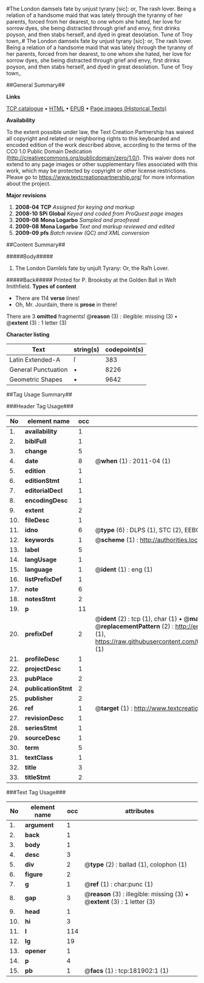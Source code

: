 #The London damsels fate by unjust tyrany [sic]: or, The rash lover. Being a relation of a handsome maid that was lately through the tyranny of her parents, forced from her dearest, to one whom she hated, her love for sorrow dyes, she being distracted through grief and envy, first drinks poyson, and then stabs herself, and dyed in great desolation. Tune of Troy town,.#
The London damsels fate by unjust tyrany [sic]: or, The rash lover. Being a relation of a handsome maid that was lately through the tyranny of her parents, forced from her dearest, to one whom she hated, her love for sorrow dyes, she being distracted through grief and envy, first drinks poyson, and then stabs herself, and dyed in great desolation. Tune of Troy town,.

##General Summary##

**Links**

[TCP catalogue](http://www.ota.ox.ac.uk/tcp/)  • 
[HTML](http://tei.it.ox.ac.uk/tcp/Texts-HTML/free/B04/B04148.html)  • 
[EPUB](http://tei.it.ox.ac.uk/tcp/Texts-EPUB/free/B04/B04148.epub) • 
[Page images (Historical Texts)](https://historicaltexts.jisc.ac.uk/eebo-99887194e)

**Availability**

To the extent possible under law, the Text Creation Partnership has waived all copyright and related or neighboring rights to this keyboarded and encoded edition of the work described above, according to the terms of the CC0 1.0 Public Domain Dedication (http://creativecommons.org/publicdomain/zero/1.0/). This waiver does not extend to any page images or other supplementary files associated with this work, which may be protected by copyright or other license restrictions. Please go to https://www.textcreationpartnership.org/ for more information about the project.

**Major revisions**

1. __2008-04__ __TCP__ *Assigned for keying and markup*
1. __2008-10__ __SPi Global__ *Keyed and coded from ProQuest page images*
1. __2009-08__ __Mona Logarbo__ *Sampled and proofread*
1. __2009-08__ __Mona Logarbo__ *Text and markup reviewed and edited*
1. __2009-09__ __pfs__ *Batch review (QC) and XML conversion*

##Content Summary##

#####Body#####

1. The London Damſels fate by unjuſt Tyrany: Or, the Raſh Lover.

#####Back#####
Printed for P. Brooksby at the Golden Ball in Weſt ſmithfield.
**Types of content**

  * There are 114 **verse** lines!
  * Oh, Mr. Jourdain, there is **prose** in there!

There are 3 **omitted** fragments! 
 @__reason__ (3) : illegible: missing (3)  •  @__extent__ (3) : 1 letter (3)

**Character listing**


|Text|string(s)|codepoint(s)|
|---|---|---|
|Latin Extended-A|ſ|383|
|General Punctuation|•|8226|
|Geometric Shapes|▪|9642|

##Tag Usage Summary##

###Header Tag Usage###

|No|element name|occ|attributes|
|---|---|---|---|
|1.|__availability__|1||
|2.|__biblFull__|1||
|3.|__change__|5||
|4.|__date__|8| @__when__ (1) : 2011-04 (1)|
|5.|__edition__|1||
|6.|__editionStmt__|1||
|7.|__editorialDecl__|1||
|8.|__encodingDesc__|1||
|9.|__extent__|2||
|10.|__fileDesc__|1||
|11.|__idno__|6| @__type__ (6) : DLPS (1), STC (2), EEBO-CITATION (1), PROQUEST (1), VID (1)|
|12.|__keywords__|1| @__scheme__ (1) : http://authorities.loc.gov/ (1)|
|13.|__label__|5||
|14.|__langUsage__|1||
|15.|__language__|1| @__ident__ (1) : eng (1)|
|16.|__listPrefixDef__|1||
|17.|__note__|6||
|18.|__notesStmt__|2||
|19.|__p__|11||
|20.|__prefixDef__|2| @__ident__ (2) : tcp (1), char (1)  •  @__matchPattern__ (2) : ([0-9\-]+):([0-9IVX]+) (1), (.+) (1)  •  @__replacementPattern__ (2) : http://eebo.chadwyck.com/downloadtiff?vid=$1&page=$2 (1), https://raw.githubusercontent.com/textcreationpartnership/Texts/master/tcpchars.xml#$1 (1)|
|21.|__profileDesc__|1||
|22.|__projectDesc__|1||
|23.|__pubPlace__|2||
|24.|__publicationStmt__|2||
|25.|__publisher__|2||
|26.|__ref__|1| @__target__ (1) : http://www.textcreationpartnership.org/docs/. (1)|
|27.|__revisionDesc__|1||
|28.|__seriesStmt__|1||
|29.|__sourceDesc__|1||
|30.|__term__|5||
|31.|__textClass__|1||
|32.|__title__|3||
|33.|__titleStmt__|2||


###Text Tag Usage###

|No|element name|occ|attributes|
|---|---|---|---|
|1.|__argument__|1||
|2.|__back__|1||
|3.|__body__|1||
|4.|__desc__|3||
|5.|__div__|2| @__type__ (2) : ballad (1), colophon (1)|
|6.|__figure__|2||
|7.|__g__|1| @__ref__ (1) : char:punc (1)|
|8.|__gap__|3| @__reason__ (3) : illegible: missing (3)  •  @__extent__ (3) : 1 letter (3)|
|9.|__head__|1||
|10.|__hi__|3||
|11.|__l__|114||
|12.|__lg__|19||
|13.|__opener__|1||
|14.|__p__|4||
|15.|__pb__|1| @__facs__ (1) : tcp:181902:1 (1)|
